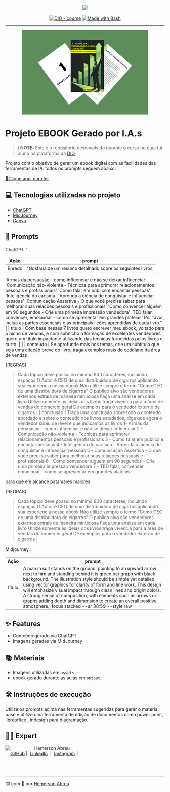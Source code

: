 <p align="center">
    <img width="100" src=".github/assets/banner.png">
</p>


<p align="center">
<a href="https://dio.me/"><img src="https://img.shields.io/badge/DIO-Course-28DA77?logo=youtube" alt="DIO - course"></a>
<a href="https://www.gnu.org/software/bash/" title="Go to Bash homepage"><img src="https://img.shields.io/badge/Prompt-Project-blue?logo=gnu-bash&amp;logoColor=white" alt="Made with Bash"></a></p>

-------


<p align="center">
<img 
    src="./assets/cover1.png"
    width="400"  
/>
</p>

# Projeto EBOOK Gerado por I.A.s


 > ℹ️ **NOTE:** Este é o repositório desenvolvido durante o curso no qual fui aluno na plataforma da [DIO](https://web.dio.me/users/hemersonfire?tab=achievements)

Projeto com o objetivo de gerar um ebook digital com as facilidades das ferramentas de IA. todos os prompts
seguem abaixo.

<a href="https://github.com/azimutalx/prompts-recipe-to-create-a-ebook/blob/main/output/A_Arte_da_Persuasao_em_Vendas.pdf" title="View PDF now"> 📕Clique aqui para ler</a>

## 💻 Tecnologias utilizadas no projeto

- [ChatGPT](https://chat.openai.com/) 
- [MidJourney](https://www.midjourney.com/app/)
- [Canva](https://www.canva.com/)

## 🧠 Prompts


ChatGPT：

|   Ação   | prompt                                                                                                                                                                                                                                                                         |
| :------: | ------------------------------------------------------------------------------------------------------------------------------------------------------------------------------------------------------------------------------------------------------------------------------ |
|  Enredo  | "Gostaria de um resumo detalhado sobre os seguintes livros:

'Armas da persuasão - como influenciar e não se deixar influenciar'
'Comunicação não-violenta - Técnicas para aprimorar relacionamentos pessoais e profissionais'
'Como falar em público e encantar pessoas'
'Inteligência do carisma - Aprenda a ciência de conquistar e influenciar pessoas'
'Comunicação Assertiva - O que você precisa saber para melhorar suas relações pessoais e profissionais'
'Como convencer alguém em 90 segundos - Crie uma primeira impressão vendedora'
'TED falar, convencer, emocionar - como se apresentar em grandes plateias'
Por favor, inclua as partes essenciais e as principais lições aprendidas de cada livro." |
|  título  | Com base nesses 7 livros quero escrever meu ebook, voltado para o nicho de vendas, e com subnicho a formação de excelentes vendedores, quero um titulo impactante utilizando das tecnicas fornecidas pelos livros e curto.     |                                                  |
| conteúdo | Se aprofunde mais nos temas, crie um subtítulo que seja uma citação breve do livro, traga exemplos reais do cotidiano da área de vendas

{REGRAS}
> Cada tópico deve possui no mínimo 800 caracteres, incluindo espaços
> O Autor é CEO de uma distribuidora de cigarros aplicando sua experiencia nesse ebook
> Não utilize sempre o termo "Como CEO de uma distribuidora de cigarros"
> O publico alvo são vendedores externos
> extraia de maneira minuciosa
> Faça uma analise em cada livro
> Utilize somente as ideias dos livros 
> traga vivencia para a área de vendas do comercio geral
> De exemplos para o vendedor externo de cigarros |
| conclusão | Traga uma conclusão sobre todo o conteudo abordado e sobre o conteudo dos livros estudados, diga que agora o vendedor subiu de level e que indicamos os livros 
1- Armas da persuasão - como influenciar e não se deixar influenciar
2 - Comunicação não-violenta - Tecnicas para aprimorar relacionamentos pessoais e profissionais
3 - Como falar em publico e encantar pessoas
4 - Inteligencia do carisma - Aprenda a ciencia de conquistar e influenciar pessoas
5 - Comunicação Assertiva - O que voce preciisa saber para melhorar suas relaçoes pessoais e profissionais
6 - Como convencer alguem em 90 segundos - Crie uma primeira impressão vendedora
7 - TED falar, convencer, emocionar - como se apresentar em grandes plateias

para que ele alcance patamares maiores

{REGRAS}
> Cada tópico deve possui no mínimo 800 caracteres, incluindo espaços
> O Autor é CEO de uma distribuidora de cigarros aplicando sua experiencia nesse ebook
> Não utilize sempre o termo "Como CEO de uma distribuidora de cigarros"
> O publico alvo são vendedores externos
> extraia de maneira minuciosa
> Faça uma analise em cada livro
> Utilize somente as ideias dos livros 
> traga vivencia para a área de vendas do comercio geral
> De exemplos para o vendedor externo de cigarros  |



Midjourney：

|  Ação  | prompt                                                                                 |
| :----: | -------------------------------------------------------------------------------------- |
| título | A man in suit stands on the ground, pointing to an upward arrow next to him and standing behind it is green bar graph with black background. The illustration style should be simple yet detailed, using vector graphics for clarity of form and line work. This design will emphasize visual impact through clean lines and bright colors. A strong sense of composition, with elements such as arrows or graphs adding depth and dimension to create an overall positive atmosphere., focus stacked --ar 38:59 --style raw  |

## ✨ Features

- Conteúdo gerado via ChatGPT
- Imagens geradas via MidJourney

## 📚 Materiais

- Imagens utilizadas em `assets`
- ebook gerado durante as aulas em `output`

## 🛠️ Instruções de execução

Utilize os prompts acima nas ferramentas sugeridas para gerar o material base e utilize uma ferramenta de edição de documentos como power point, libreoffice , indesign para diagramação.

## 👨‍💻 Expert

<p>
    <img 
      align=left 
      margin=10 
      width=80 
      src="https://avatars.githubusercontent.com/u/37452836?v=4"
    />
    <p>&nbsp&nbsp&nbspHemerson Abreu<br>
    &nbsp&nbsp&nbsp
    <a href="https://github.com/azimutalx">
    GitHub</a>&nbsp;|&nbsp;
    <a href="www.linkedin.com/in/
hemersonabreu">LinkedIn</a>
&nbsp;|&nbsp;
    <a href="https://www.instagram.com/hemersonabreu/">
    Instagram</a>
&nbsp;|&nbsp;</p>
</p>
<br/><br/>
<p>

---

⌨️ com 💜 por [Hemerson Abreu](https://github.com/azimutalx)
